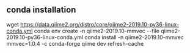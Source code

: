 ## conda installation

wget https://data.qiime2.org/distro/core/qiime2-2019.10-py36-linux-conda.yml
conda env create -n qiime2-2019.10-mmvec --file qiime2-2019.10-py36-linux-conda.yml
conda install -n qiime2-2019.10-mmvec mmvec=1.0.4 -c conda-forge
qiime dev refresh-cache

